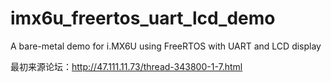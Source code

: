 # imx6u_freertos_uart_lcd_demo
A bare-metal demo for i.MX6U using FreeRTOS with UART and LCD display


最初来源论坛：http://47.111.11.73/thread-343800-1-7.html